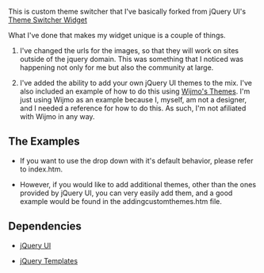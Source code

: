 This is custom theme switcher that I've basically forked from jQuery UI's [Theme Switcher Widget](http://jqueryui.com/docs/Theming/ThemeSwitcher)

What I've done that makes my widget unique is a couple of things.

1. I've changed the urls for the images, so that they will work on sites outside of the jquery domain.  This was something that 
   I noticed was happening not only for me but also the community at large.
   
2. I've added the ability to add your own jQuery UI themes to the mix.  I've also included an example of how to do this using
   [Wijmo's Themes](http://wijmo.com/widgets/theming/). I'm just using Wijmo as an example because I, myself, am not a designer,
   and I needed a reference for how to do this.  As such, I'm not afiliated with Wijmo in any way.

The Examples
----------------

- If you want to use the drop down with it's default behavior, please refer to index.htm.

- However, if you would like to add additional themes, other than the ones provided by jQuery UI,
  you can very easily add them, and a good example would be found in the addingcustomthemes.htm file.
  
Dependencies
----------------

- [jQuery UI](http://jqueryui.com)

- [jQuery Templates](http://api.jquery.com/category/plugins/templates/)